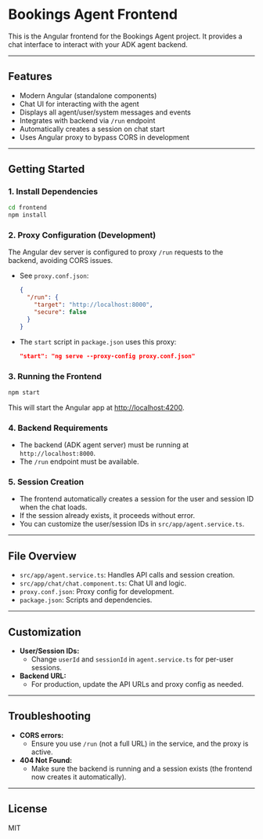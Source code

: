 # Bookings Agent Frontend

This is the Angular frontend for the Bookings Agent project. It provides a chat interface to interact with your ADK agent backend.

---

## Features

- Modern Angular (standalone components)
- Chat UI for interacting with the agent
- Displays all agent/user/system messages and events
- Integrates with backend via `/run` endpoint
- Automatically creates a session on chat start
- Uses Angular proxy to bypass CORS in development

---

## Getting Started

### 1. Install Dependencies

```bash
cd frontend
npm install
```

### 2. Proxy Configuration (Development)

The Angular dev server is configured to proxy `/run` requests to the backend, avoiding CORS issues.

- See `proxy.conf.json`:
  ```json
  {
    "/run": {
      "target": "http://localhost:8000",
      "secure": false
    }
  }
  ```
- The `start` script in `package.json` uses this proxy:
  ```json
  "start": "ng serve --proxy-config proxy.conf.json"
  ```

### 3. Running the Frontend

```bash
npm start
```

This will start the Angular app at [http://localhost:4200](http://localhost:4200).

### 4. Backend Requirements

- The backend (ADK agent server) must be running at `http://localhost:8000`.
- The `/run` endpoint must be available.

### 5. Session Creation

- The frontend automatically creates a session for the user and session ID when the chat loads.
- If the session already exists, it proceeds without error.
- You can customize the user/session IDs in `src/app/agent.service.ts`.

---

## File Overview

- `src/app/agent.service.ts`: Handles API calls and session creation.
- `src/app/chat/chat.component.ts`: Chat UI and logic.
- `proxy.conf.json`: Proxy config for development.
- `package.json`: Scripts and dependencies.

---

## Customization

- **User/Session IDs:**
  - Change `userId` and `sessionId` in `agent.service.ts` for per-user sessions.
- **Backend URL:**
  - For production, update the API URLs and proxy config as needed.

---

## Troubleshooting

- **CORS errors:**
  - Ensure you use `/run` (not a full URL) in the service, and the proxy is active.
- **404 Not Found:**
  - Make sure the backend is running and a session exists (the frontend now creates it automatically).

---

## License

MIT
